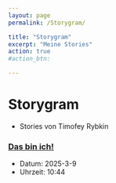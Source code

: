```yaml
---
layout: page
permalink: /Storygram/

title: "Storygram"
excerpt: "Meine Stories"
action: true
#action_btn:

---
```


# Storygram
+ Stories von Timofey Rybkin

### [Das bin ich!](/Storygram/stories/2025-3-9/Das-bin-ich/)
- Datum: 2025-3-9
- Uhrzeit: 10:44
